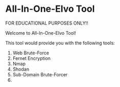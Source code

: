 # All-In-One-Elvo Tool
FOR EDUCATIONAL PURPOSES ONLY!! 

 Welcome to All-In-One-Elvo Tool!
 
 This tool would provide you with the following tools:
 1. Web Brute-Force
 2. Fernet Encryption
 3. Nmap
 4. Shodan
 5. Sub-Domain Brute-Forcer
 6. 
 
 
